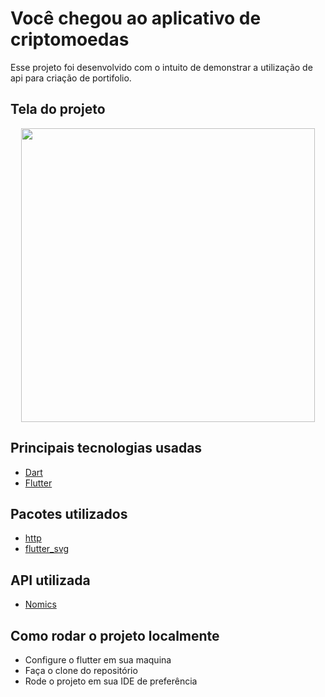 # Você chegou ao aplicativo de criptomoedas
Esse projeto foi desenvolvido com o intuito de demonstrar a utilização de api para criação de portifolio.

## Tela do projeto

<p align="center">
  <img width="470" src="lib/images/ezgif.com-gif-maker.gif">
</p>

## Principais tecnologias usadas

* [Dart](https://dart.dev/)
* [Flutter](https://docs.flutter.dev/)

## Pacotes utilizados

* [http](https://pub.dev/packages/http)
* [flutter_svg](https://pub.dev/packages/flutter_svg)

## API utilizada

* [Nomics](https://nomics.com/docs)

## Como rodar o projeto localmente

* Configure o flutter em sua maquina
* Faça o clone do repositório
* Rode o projeto em sua IDE de preferência
